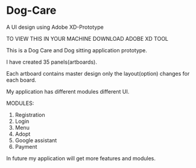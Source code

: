# Dog-Care
A UI design using Adobe XD-Prototype

TO VIEW THIS IN YOUR MACHINE DOWNLOAD ADOBE XD TOOL


This is a Dog Care and Dog sitting application prototype.

I have created 35 panels(artboards).

Each artboard contains master design only the layout(option) changes for each board.

My application has different modules different UI.

MODULES:

1. Registration
2. Login
3. Menu
4. Adopt
5. Google assistant
6. Payment


In future my application will get more features and modules.
